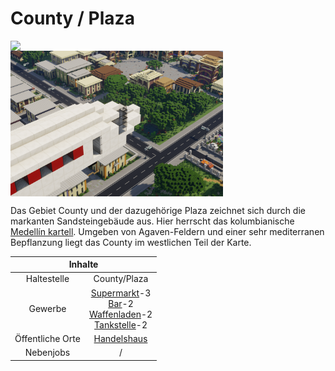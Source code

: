 # County / Plaza

<img align="left" width="340" eight="340" src="../../../assets/image/gebiete/County1.png"> <img align="center" width="340" eight="340" src="../../../assets/image/gebiete/County2.png">






Das Gebiet County und der dazugehörige Plaza zeichnet sich durch die markanten Sandsteingebäude aus. Hier herrscht das kolumbianische <a href="../../fraktionen/kartell.md">Medellín kartell</a>. Umgeben von Agaven-Feldern und einer sehr mediterranen Bepflanzung liegt das County im westlichen Teil der Karte.

<table>
  <thead>
    <tr>
      <th colspan=2 align="center">Inhalte</th>
    </tr>
  </thead>
  <tbody>
    <tr>
      <td align="center">Haltestelle</td>
      <td align="center">County/Plaza</td>
    </tr>
    <tr>
      <td align="center">Gewerbe</td>
      <td align="center"> <a href="../../biz/supermarkt.md">Supermarkt</a>-3 <br> <a href="../../biz/bar.md">Bar</a>-2 <br> <a href="../../biz/waffenladen.md">Waffenladen</a>-2 <br> <a href="../../biz/tankstelle.md">Tankstelle</a>-2 </td>
    </tr>
    <tr>
      <td align="center">Öffentliche Orte</td>
      <td align="center"><a href="../../gebäude/handelshaus.md">Handelshaus</a></td>
    </tr>
    <tr>
      <td align="center">Nebenjobs</td>
      <td align="center">/</td>
  </tbody>
</table>
